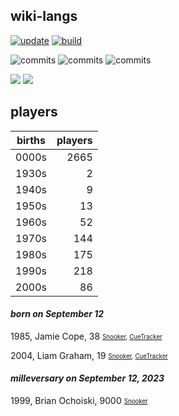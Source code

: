 ## wiki-langs
[![update](https://github.com/dreamerminsk/wiki-langs/actions/workflows/update-tables.yml/badge.svg)](https://github.com/dreamerminsk/wiki-langs/actions/workflows/update-tables.yml)
[![build](https://github.com/dreamerminsk/wiki-langs/actions/workflows/build.yml/badge.svg)](https://github.com/dreamerminsk/wiki-langs/actions/workflows/build.yml)

![commits](https://img.shields.io/github/commit-activity/y/dreamerminsk/wiki-langs)
![commits](https://img.shields.io/github/commit-activity/m/dreamerminsk/wiki-langs)
![commits](https://img.shields.io/github/commit-activity/w/dreamerminsk/wiki-langs)

![](https://img.shields.io/github/languages/code-size/dreamerminsk/wiki-langs)
![](https://img.shields.io/github/repo-size/dreamerminsk/wiki-langs)

## players
| births | players |
| :----: | ------: |
| 0000s | 2665 |
| 1930s | 2 |
| 1940s | 9 |
| 1950s | 13 |
| 1960s | 52 |
| 1970s | 144 |
| 1980s | 175 |
| 1990s | 218 |
| 2000s | 86 |

#### ***born on September 12***
1985, Jamie Cope, 38 <sub><sup>[Snooker](http://www.snooker.org/res/index.asp?player=3), [CueTracker](http://cuetracker.net/Players/jamie-cope/)</sup></sub>

2004, Liam Graham, 19 <sub><sup>[Snooker](http://www.snooker.org/res/index.asp?player=2439), [CueTracker](http://cuetracker.net/Players/liam-graham/)</sup></sub>


#### ***milleversary on September 12, 2023***
1999, Brian Ochoiski, 9000 <sub><sup>[Snooker](http://www.snooker.org/res/index.asp?player=2274)</sup></sub>



